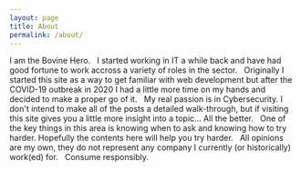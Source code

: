 ```yaml
---
layout: page
title: About
permalink: /about/
---
```


I am the Bovine Hero.
&nbsp;
I started working in IT a while back and have had good fortune to work accross a variety of roles in the sector.
&nbsp;
Originally I started this site as a way to get familiar with web development but after the COVID-19 outbreak in 2020 I had a little more time on my hands and decided to make a proper go of it.
&nbsp;
My real passion is in Cybersecurity. I don't intend to make all of the posts a detailed walk-through, but if visiting this site gives you a little more insight into a topic... All the better.
&nbsp;
One of the key things in this area is knowing when to ask and knowing how to try harder. Hopefully the contents here will help you try harder.
&nbsp;
All opinions are my own, they do not represent any company I currently (or historically) work(ed) for.
&nbsp;
Consume responsibly.
